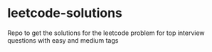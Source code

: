 # leetcode-solutions
Repo to get the solutions for the leetcode problem for top interview questions with easy and medium tags
